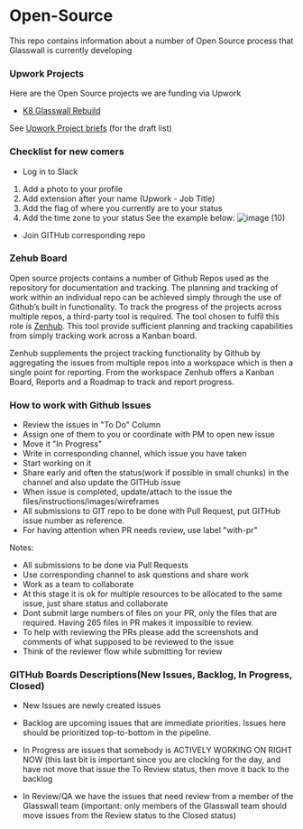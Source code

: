 # Open-Source

This repo contains information about a number of Open Source process that Glasswall is currently developing

### Upwork Projects

Here are the Open Source projects we are funding via Upwork

- [K8 Glasswall Rebuild](upwork/project-k8-glasswall-rebuild)

See [Upwork Project briefs](upwork-project-briefs.md) (for the draft list)


### Checklist for new comers
- Log in to Slack
1. Add a photo to your profile
2. Add extension after your name (Upwork - Job Title)
3. Add the flag of where you currently are to your status
4. Add the time zone to your status
See the example below:
![image (10)](https://user-images.githubusercontent.com/10744307/75746757-8d0a8b00-5d1b-11ea-9cd7-0cb60f773f53.png)

- Join GITHub corresponding repo

### Zehub Board
Open source projects contains a number of Github Repos used as the repository for documentation and tracking. The planning and tracking of work within an individual repo can be achieved simply through the use of Github’s built in functionality. To track the progress of the projects across multiple repos, a third-party tool is required. The tool chosen to fulfil this role is [Zenhub](https://www.zenhub.com/).
This tool provide sufficient planning and tracking capabilities from simply tracking work across a Kanban board.

Zenhub supplements the project tracking functionality by Github by aggregating the issues from multiple repos into a workspace which is then a single point for reporting. From the workspace Zenhub offers a Kanban Board, Reports and a Roadmap to track and report progress.

### How to work with Github Issues
- Review the issues in "To Do" Column
- Assign one of them to you or coordinate with PM to open new issue
- Move it "In Progress"
- Write in corresponding channel, which issue you have taken
- Start working on it
- Share early and often the status(work if possible in small chunks) in the channel and also update the GITHub issue
- When issue is completed, update/attach to the issue the files/instructions/images/wireframes
- All submissions to GIT repo to be done with Pull Request, put GITHub issue number as reference.
- For having attention when PR needs review, use label "with-pr"

Notes:
- All submissions to be done via Pull Requests
- Use corresponding channel to ask questions and share work
- Work as a team to collaborate
- At this stage it is ok for multiple resources to be allocated to the same issue, just share status and collaborate
- Dont submit large numbers of files on your PR, only the files that are required. Having 265 files in PR makes it impossible to review.
- To help with reviewing the PRs please add the screenshots and comments of what supposed to be reviewed to the issue
- Think of the reviewer flow while submitting for review

### GITHub Boards Descriptions(New Issues, Backlog, In Progress, Closed)

-  New Issues are newly created issues

-  Backlog are upcoming issues that are immediate priorities. Issues here should be prioritized top-to-bottom in the pipeline.

-  In Progress are issues that somebody is ACTIVELY WORKING ON RIGHT NOW (this last bit is important since you are clocking for the day, and have not move that issue the To Review status, then move it back to the backlog

-  In Review/QA we have the issues that need review from a member of the Glasswall team (important: only members of the Glasswall team should move issues from the Review status to the Closed status)
